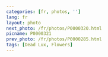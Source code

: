 ```yaml
---
categories: [fr, photos, '']
lang: fr
layout: photo
next_photo: /fr/photos/P0000320.html
picname: P0000321
prev_photo: /fr/photos/P0000285.html
tags: [Dead Lux, Flowers]
---
```

